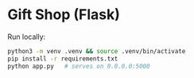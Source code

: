 # Gift Shop (Flask)
Run locally:
```bash
python3 -m venv .venv && source .venv/bin/activate
pip install -r requirements.txt
python app.py   # serves on 0.0.0.0:5000
